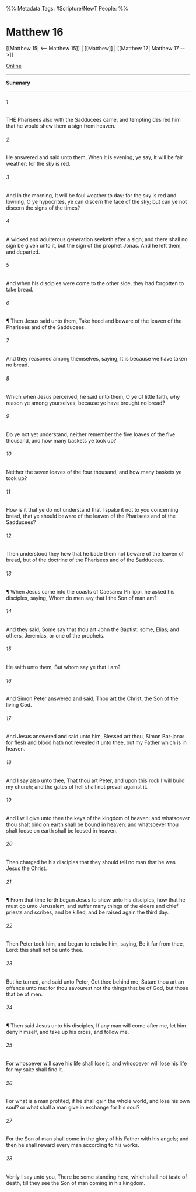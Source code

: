 %% Metadata
Tags: #Scripture/NewT
People: 
%%
# Matthew 16
[[Matthew 15| <-- Matthew 15]] | [[Matthew]] | [[Matthew 17| Matthew 17 -->]]

[Online](https://churchofjesuschrist.org/study/scriptures/nt/matt/16?lang=eng)

---
__Summary__



---
###### 1
THE Pharisees also with the Sadducees came, and tempting desired him that he would shew them a sign from heaven.
###### 2
He answered and said unto them, When it is evening, ye say, It will be fair weather: for the sky is red.
###### 3
And in the morning, It will be foul weather to day: for the sky is red and lowring, O ye hypocrites, ye can discern the face of the sky; but can ye not discern the signs of the times?
###### 4
A wicked and adulterous generation seeketh after a sign; and there shall no sign be given unto it, but the sign of the prophet Jonas. And he left them, and departed.
###### 5
And when his disciples were come to the other side, they had forgotten to take bread.
###### 6
¶ Then Jesus said unto them, Take heed and beware of the leaven of the Pharisees and of the Sadducees.
###### 7
And they reasoned among themselves, saying, It is because we have taken no bread.
###### 8
Which when Jesus perceived, he said unto them, O ye of little faith, why reason ye among yourselves, because ye have brought no bread?
###### 9
Do ye not yet understand, neither remember the five loaves of the five thousand, and how many baskets ye took up?
###### 10
Neither the seven loaves of the four thousand, and how many baskets ye took up?
###### 11
How is it that ye do not understand that I spake it not to you concerning bread, that ye should beware of the leaven of the Pharisees and of the Sadducees?
###### 12
Then understood they how that he bade them not beware of the leaven of bread, but of the doctrine of the Pharisees and of the Sadducees.
###### 13
¶ When Jesus came into the coasts of Caesarea Philippi, he asked his disciples, saying, Whom do men say that I the Son of man am?
###### 14
And they said, Some say that thou art John the Baptist: some, Elias; and others, Jeremias, or one of the prophets.
###### 15
He saith unto them, But whom say ye that I am?
###### 16
And Simon Peter answered and said, Thou art the Christ, the Son of the living God.
###### 17
And Jesus answered and said unto him, Blessed art thou, Simon Bar-jona: for flesh and blood hath not revealed it unto thee, but my Father which is in heaven.
###### 18
And I say also unto thee, That thou art Peter, and upon this rock I will build my church; and the gates of hell shall not prevail against it.
###### 19
And I will give unto thee the keys of the kingdom of heaven: and whatsoever thou shalt bind on earth shall be bound in heaven: and whatsoever thou shalt loose on earth shall be loosed in heaven.
###### 20
Then charged he his disciples that they should tell no man that he was Jesus the Christ.
###### 21
¶ From that time forth began Jesus to shew unto his disciples, how that he must go unto Jerusalem, and suffer many things of the elders and chief priests and scribes, and be killed, and be raised again the third day.
###### 22
Then Peter took him, and began to rebuke him, saying, Be it far from thee, Lord: this shall not be unto thee.
###### 23
But he turned, and said unto Peter, Get thee behind me, Satan: thou art an offence unto me: for thou savourest not the things that be of God, but those that be of men.
###### 24
¶ Then said Jesus unto his disciples, If any man will come after me, let him deny himself, and take up his cross, and follow me.
###### 25
For whosoever will save his life shall lose it: and whosoever will lose his life for my sake shall find it.
###### 26
For what is a man profited, if he shall gain the whole world, and lose his own soul? or what shall a man give in exchange for his soul?
###### 27
For the Son of man shall come in the glory of his Father with his angels; and then he shall reward every man according to his works.
###### 28
Verily I say unto you, There be some standing here, which shall not taste of death, till they see the Son of man coming in his kingdom.



